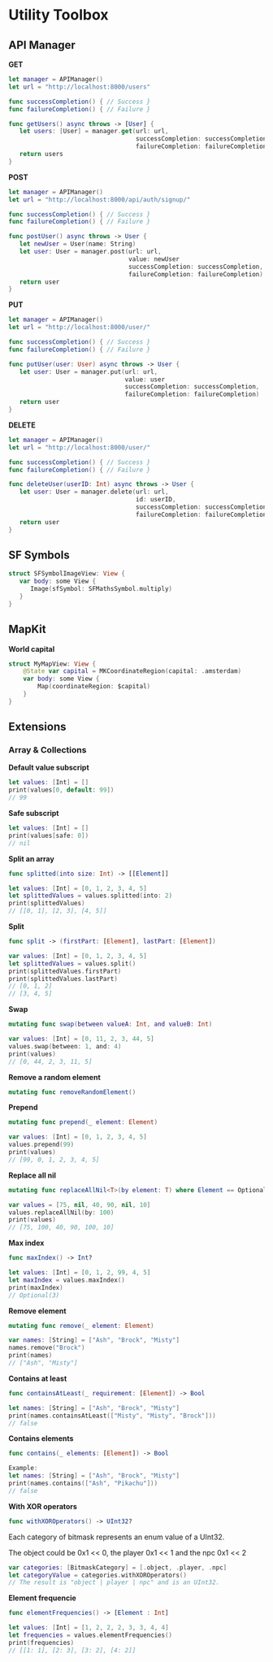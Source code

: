 # Utility Toolbox

## API Manager

**GET**
```swift
let manager = APIManager()
let url = "http://localhost:8000/users"

func successCompletion() { // Success }
func failureCompletion() { // Failure }

func getUsers() async throws -> [User] {
   let users: [User] = manager.get(url: url, 
                                   successCompletion: successCompletion, 
                                   failureCompletion: failureCompletion)
   return users
}
```

**POST**
```swift
let manager = APIManager()
let url = "http://localhost:8000/api/auth/signup/"

func successCompletion() { // Success }
func failureCompletion() { // Failure }

func postUser() async throws -> User {
   let newUser = User(name: String)
   let user: User = manager.post(url: url, 
                                 value: newUser
                                 successCompletion: successCompletion, 
                                 failureCompletion: failureCompletion)
   return user
}
```

**PUT**
```swift
let manager = APIManager()
let url = "http://localhost:8000/user/"

func successCompletion() { // Success }
func failureCompletion() { // Failure }

func putUser(user: User) async throws -> User {
   let user: User = manager.put(url: url, 
                                value: user
                                successCompletion: successCompletion, 
                                failureCompletion: failureCompletion)
   return user
}
```

**DELETE**
```swift
let manager = APIManager()
let url = "http://localhost:8000/user/"

func successCompletion() { // Success }
func failureCompletion() { // Failure }

func deleteUser(userID: Int) async throws -> User {
   let user: User = manager.delete(url: url, 
                                   id: userID,
                                   successCompletion: successCompletion, 
                                   failureCompletion: failureCompletion)
   return user
}
```

## SF Symbols

```swift
struct SFSymbolImageView: View {
   var body: some View {
      Image(sfSymbol: SFMathsSymbol.multiply)
   }
}
```

## MapKit

**World capital**
```swift
struct MyMapView: View {
    @State var capital = MKCoordinateRegion(capital: .amsterdam)
    var body: some View {
        Map(coordinateRegion: $capital)
    }
}
```

## Extensions

### **Array & Collections**

**Default value subscript**
```swift
let values: [Int] = []
print(values[0, default: 99])
// 99
```

**Safe subscript**
```swift
let values: [Int] = []
print(values[safe: 0])
// nil
```

**Split an array**
```swift
func splitted(into size: Int) -> [[Element]]
```
```swift
let values: [Int] = [0, 1, 2, 3, 4, 5]
let splittedValues = values.splitted(into: 2)
print(splittedValues)
// [[0, 1], [2, 3], [4, 5]]
```

**Split**
```swift
func split -> (firstPart: [Element], lastPart: [Element])
```
```swift
var values: [Int] = [0, 1, 2, 3, 4, 5]
let splittedValues = values.split()
print(splittedValues.firstPart)
print(splittedValues.lastPart)
// [0, 1, 2]
// [3, 4, 5]
```

**Swap**
```swift
mutating func swap(between valueA: Int, and valueB: Int)
```
```swift
var values: [Int] = [0, 11, 2, 3, 44, 5]
values.swap(between: 1, and: 4)
print(values)
// [0, 44, 2, 3, 11, 5]
```

**Remove a random element**
```swift
mutating func removeRandomElement()
```

**Prepend**
```swift
mutating func prepend(_ element: Element)
```
```swift
var values: [Int] = [0, 1, 2, 3, 4, 5]
values.prepend(99)
print(values)
// [99, 0, 1, 2, 3, 4, 5]
```

**Replace all nil**
```swift
mutating func replaceAllNil<T>(by element: T) where Element == Optional<T>
```
```swift
var values = [75, nil, 40, 90, nil, 10]
values.replaceAllNil(by: 100)
print(values)
// [75, 100, 40, 90, 100, 10]
```

**Max index**
```swift
func maxIndex() -> Int?
```
```swift
let values: [Int] = [0, 1, 2, 99, 4, 5]
let maxIndex = values.maxIndex()
print(maxIndex)
// Optional(3)
```

**Remove element**
```swift
mutating func remove(_ element: Element)
```
```swift
var names: [String] = ["Ash", "Brock", "Misty"]
names.remove("Brock")
print(names)
// ["Ash", "Misty"]
```

**Contains at least**
```swift
func containsAtLeast(_ requirement: [Element]) -> Bool
```
```swift
let names: [String] = ["Ash", "Brock", "Misty"]
print(names.containsAtLeast(["Misty", "Misty", "Brock"]))
// false
```

**Contains elements**
```swift
func contains(_ elements: [Element]) -> Bool
```
```swift
Example:
let names: [String] = ["Ash", "Brock", "Misty"]
print(names.contains(["Ash", "Pikachu"]))
// false
```

**With XOR operators**
```swift
func withXOROperators() -> UInt32?
```
Each category of bitmask represents an enum value of a UInt32.

The object could be 0x1 << 0, the player 0x1 << 1 and the npc 0x1 << 2
```swift
var categories: [BitmaskCategory] = [.object, .player, .npc]
let categoryValue = categories.withXOROperators()
// The result is "object | player | npc" and is an UInt32.
```

**Element frequencie**
```swift
func elementFrequencies() -> [Element : Int]
```
```swift
let values: [Int] = [1, 2, 2, 2, 3, 3, 4, 4]
let frequencies = values.elementFrequencies()
print(frequencies)
// [[1: 1], [2: 3], [3: 2], [4: 2]]
```
